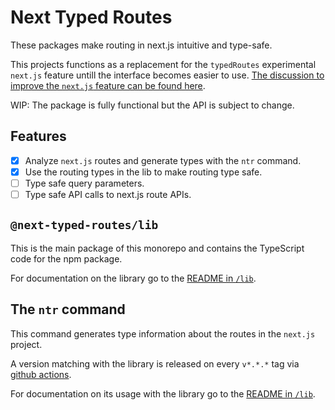 # Next Typed Routes
These packages make routing in next.js intuitive and type-safe.

This projects functions as a replacement for the `typedRoutes` experimental `next.js` feature untill the interface becomes easier to use.
[The discussion to improve the `next.js` feature can be found here](https://github.com/vercel/next.js/discussions/55499).

WIP: The package is fully functional but the API is subject to change. 

## Features
 - [x] Analyze `next.js` routes and generate types with the `ntr` command.
 - [x] Use the routing types in the lib to make routing type safe.
 - [ ] Type safe query parameters.
 - [ ] Type safe API calls to next.js route APIs.

## `@next-typed-routes/lib`
This is the main package of this monorepo and contains the TypeScript code for the npm package.

For documentation on the library go to the [README in `/lib`](./lib/README.md).

## The `ntr` command
This command generates type information about the routes in the `next.js` project.

A version matching with the library is released on every `v*.*.*` tag via [github actions](./.github/workflows/bin-release.yaml).

For documentation on its usage with the library go to the [README in `/lib`](./lib/README.md).
